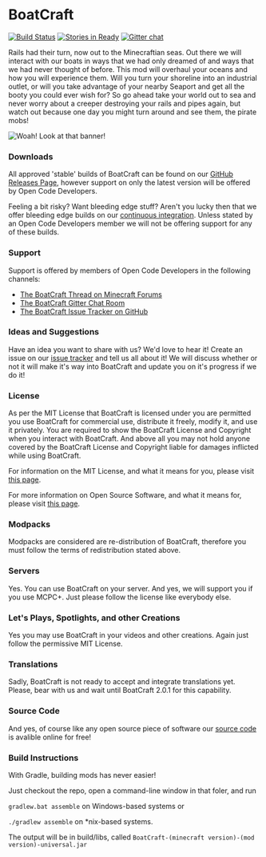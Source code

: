 BoatCraft
=========

[![Build Status](https://drone.io/github.com/Open-Code-Developers/BoatCraft/status.png)](https://drone.io/github.com/Open-Code-Developers/BoatCraft/master)
[![Stories in Ready](https://badge.waffle.io/Open-Code-Developers/BoatCraft.png?label=in%20progress)](https://waffle.io/Open-Code-Developers/BoatCraft)
[![Gitter chat](https://badges.gitter.im/Open-Code-Developers/BoatCraft.png)](https://gitter.im/Open-Code-Developers/BoatCraft)

Rails had their turn, now out to the Minecraftian seas. Out there we will interact with our boats in ways that we had only dreamed of and ways that we had never thought of before. This mod will overhaul your oceans and how you will experience them. Will you turn your shoreline into an industrial outlet, or will you take advantage of your nearby Seaport and get all the booty you could ever wish for? So go ahead take your world out to sea and never worry about a creeper destroying your rails and pipes again, but watch out because one day you might turn around and see them, the pirate mobs!

![Woah! Look at that banner!](https://f.cloud.github.com/assets/594124/2214266/e1c091fc-99cd-11e3-8654-9d734ba3d9d3.png)

### Downloads

All approved 'stable' builds of BoatCraft can be found on our [GitHub Releases Page](https://github.com/Open-Code-Developers/BoatCraft/releases), however support on only the latest version will be offered by Open Code Developers.

Feeling a bit risky? Want bleeding edge stuff? Aren't you lucky then that we offer bleeding edge builds on our [continuous integration](https://drone.io/github.com/Open-Code-Developers/BoatCraft/files).
Unless stated by an Open Code Developers member we will not be offering support for any of these builds.

### Support

Support is offered by members of Open Code Developers in the following channels:
- [The BoatCraft Thread on Minecraft Forums](http://www.minecraftforum.net/topic/1926968-172-forge-boatcraft-the-end-of-the-great-wooden-age/)
- [The BoatCraft Gitter Chat Room](https://gitter.im/Open-Code-Developers/BoatCraft)
- [The BoatCraft Issue Tracker on GitHub](https://github.com/Open-Code-Developers/BoatCraft/issues)

### Ideas and Suggestions

Have an idea you want to share with us? We'd love to hear it! Create an issue on our [issue tracker](https://github.com/Open-Code-Developers/BoatCraft/issues) and tell us all about it! We will discuss whether or not it will make it's way into BoatCraft and update you on it's progress if we do it!

### License

As per the MIT License that BoatCraft is licensed under you are permitted you use BoatCraft for commercial use, distribute it freely, modify it, and use it privately. You are required to show the BoatCraft License and Copyright when you interact with BoatCraft. And above all you may not hold anyone covered by the BoatCraft License and Copyright liable for damages inflicted while using BoatCraft.

For information on the MIT License, and what it means for you, please visit [this page](http://choosealicense.com/licenses/mit/).

For more information on Open Source Software, and what it means for, please visit [this page](http://opensource.org/osd).

### Modpacks

Modpacks are considered are re-distribution of BoatCraft, therefore you must follow the terms of redistribution stated above.

### Servers

Yes. You can use BoatCraft on your server. And yes, we will support you if you use MCPC+. Just please follow the license like everybody else.

### Let's Plays, Spotlights, and other Creations

Yes you may use BoatCraft in your videos and other creations. Again just follow the permissive MIT License.

### Translations

Sadly, BoatCraft is not ready to accept and integrate translations yet. Please, bear with us and wait until BoatCraft 2.0.1 for this capability.

### Source Code

And yes, of course like any open source piece of software our [source code](https://github.com/Open-Code-Developers/BoatCraft) is avalible online for free!

### Build Instructions

With Gradle, building mods has never easier!

Just checkout the repo, open a command-line window in that foler, and run 

``` gradlew.bat assemble ``` on Windows-based systems or 

``` ./gradlew assemble ``` on *nix-based systems.

The output will be in build/libs, called ``` BoatCraft-(minecraft version)-(mod version)-universal.jar ```

